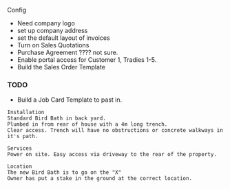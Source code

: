 Config
- Need company logo
- set up company address
- set the default layout of invoices
- Turn on Sales Quotations
- Purchase Agreement ???? not sure.
- Enable portal access for Customer 1, Tradies 1-5.
- Build the Sales Order Template

### TODO
- Build a Job Card Template to past in.

```text
Installation
Standard Bird Bath in back yard. 
Plumbed in from rear of house with a 4m long trench.
Clear access. Trench will have no obstructions or concrete walkways in it's path.

Services
Power on site. Easy access via driveway to the rear of the property.

Location
The new Bird Bath is to go on the "X"
Owner has put a stake in the ground at the correct location.
```




